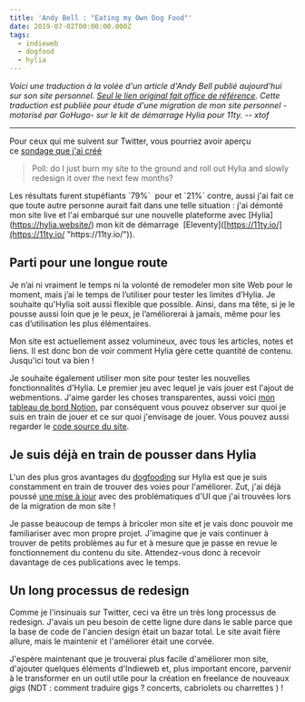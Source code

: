 ```yaml
---
title: 'Andy Bell : "Eating my Own Dog Food"'
date: 2019-07-02T00:00:00.000Z
tags:
  - indieweb
  - dogfood
  - hylia
---
```

_Voici une traduction à la volée d'un article d'Andy Bell publié aujourd'hui sur son site personnel. [Seul le lien original fait office de référence](https://andy-bell.design/wrote/eating-my-own-dog-food/ "Andy Bell : Eating my own dogwood "). Cette traduction est publiée pour étude d'une migration de mon site personnel -motorisé par GoHugo- sur le kit de démarrage Hylia pour 11ty. -- xtof_

---


Pour ceux qui me suivent sur Twitter, vous pourriez avoir aperçu ce [sondage que j'ai créé](https://mobile.twitter.com/andybelldesign/status/1145412384896495617)

> Poll: do I just burn my site to the ground and roll out Hylia and slowly redesign it over the next few months?

Les résultats furent stupéfiants \`79%\`  pour  et \`21%\` contre, aussi j'ai fait ce que toute autre personne aurait fait dans une telle situation : j'ai démonté mon site live et l'ai embarqué sur une nouvelle plateforme avec \[Hylia](https://hylia.website/) mon  kit de démarrage  \[Eleventy]([https://11ty.io/](https://11ty.io/ "https\://11ty.io/")).

## Parti pour une longue route

Je n’ai ni vraiment le temps ni la volonté de remodeler mon site Web pour le moment, mais j’ai le temps de l’utiliser pour tester les limites d’Hylia. Je souhaite qu'Hylia soit aussi flexible que possible. Ainsi, dans ma tête, si je le pousse aussi loin que je le peux, je l’améliorerai à jamais, même pour les cas d’utilisation les plus élémentaires.

Mon site est actuellement assez volumineux, avec tous les articles, notes et liens. Il est donc bon de voir comment Hylia gère cette quantité de contenu. Jusqu'ici tout va bien !

Je souhaite également utiliser mon site pour tester les nouvelles fonctionnalités d'Hylia. Le premier jeu avec lequel je vais jouer est l'ajout de webmentions. J'aime garder les choses transparentes, aussi voici [mon tableau de bord Notion](https://www.notion.so/8e70bfa1150b4f188126ccfb1818de3a?v=bd571ada8b16432e93af4d00ba084090), par conséquent vous pouvez observer sur quoi je suis en train de jouer et ce sur quoi j'envisage de jouer. Vous pouvez aussi regarder le [code source du site](https://github.com/andybelldesign/personal-site-hylia).

## Je suis déjà en train de pousser dans Hylia

L'un des plus gros avantages du [dogfooding](https://fr.wikipedia.org/wiki/Dogfooding) sur Hylia est que je suis constamment en train de trouver des voies pour l'améliorer. Zut, j'ai déjà poussé [une mise à jour](https://github.com/andybelldesign/hylia/releases/tag/0.4.2) avec des problématiques d'UI que j'ai trouvées lors de la migration de mon site ! 

Je passe beaucoup de temps à bricoler mon site et je vais donc pouvoir me familiariser avec mon propre projet. J'imagine que je vais continuer à trouver de petits problèmes au fur et à mesure que je passe en revue le fonctionnement du contenu du site. Attendez-vous donc à recevoir davantage de ces publications avec le temps.

## Un long processus de redesign

Comme je l'insinuais sur Twitter, ceci va être un très long processus de redesign.  J'avais un peu besoin de cette ligne dure dans le sable parce que la base de code de l'ancien design était un bazar total. Le site avait fière allure, mais le maintenir et l'améliorer était une corvée.

J'espère maintenant que je trouverai plus facile d'améliorer mon site, d'ajouter quelques éléments d'Indieweb et, plus important encore, parvenir à le transformer en un outil utile pour la création en freelance de nouveaux _gigs_ (NDT : comment traduire gigs ? concerts, cabriolets ou charrettes ) !
